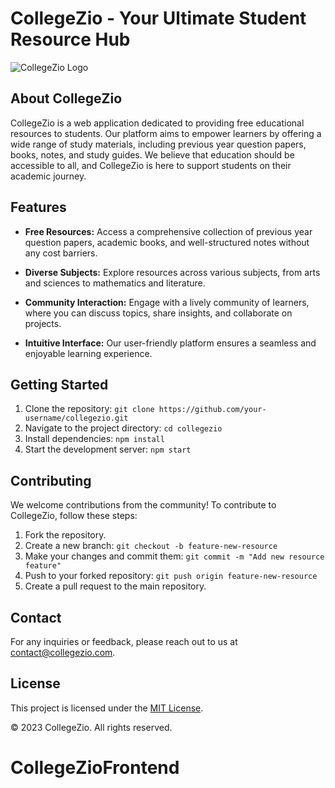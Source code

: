 # CollegeZio - Your Ultimate Student Resource Hub

![CollegeZio Logo](/client/src/collegezio.jpeg)

## About CollegeZio

CollegeZio is a web application dedicated to providing free educational resources to students. Our platform aims to empower learners by offering a wide range of study materials, including previous year question papers, books, notes, and study guides. We believe that education should be accessible to all, and CollegeZio is here to support students on their academic journey.

## Features

- **Free Resources:** Access a comprehensive collection of previous year question papers, academic books, and well-structured notes without any cost barriers.

- **Diverse Subjects:** Explore resources across various subjects, from arts and sciences to mathematics and literature.

- **Community Interaction:** Engage with a lively community of learners, where you can discuss topics, share insights, and collaborate on projects.

- **Intuitive Interface:** Our user-friendly platform ensures a seamless and enjoyable learning experience.

## Getting Started

1. Clone the repository: `git clone https://github.com/your-username/collegezio.git`
2. Navigate to the project directory: `cd collegezio`
3. Install dependencies: `npm install`
4. Start the development server: `npm start`

## Contributing

We welcome contributions from the community! To contribute to CollegeZio, follow these steps:

1. Fork the repository.
2. Create a new branch: `git checkout -b feature-new-resource`
3. Make your changes and commit them: `git commit -m "Add new resource feature"`
4. Push to your forked repository: `git push origin feature-new-resource`
5. Create a pull request to the main repository.

## Contact

For any inquiries or feedback, please reach out to us at [contact@collegezio.com](mailto:contact@collegezio.com).

## License

This project is licensed under the [MIT License](LICENSE).

© 2023 CollegeZio. All rights reserved.
# CollegeZioFrontend
